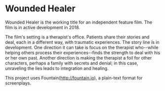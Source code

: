 Wounded Healer
==============

Wounded Healer is the working title for an independent feature film.
The film is in active development in 2018.

The film's setting is a therapist's office.
Patients share their stories and deal, each in a different way, with traumatic experiences.
The story line is in development.
One direction it can take is focus on the therapist who--while helping others process their experiences--finds the strength to deal with his or her own past.
Another direction is making the therapist a foil for other characters, perhaps a family with secrets and denial; in this case, unraveling the lies leads to integration and healing.


This project uses Fountain(http://fountain.io), a plain-text format for screenplays.
